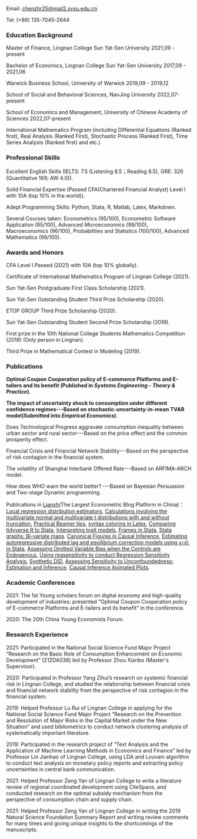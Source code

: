 Email: chenzhr25@mail2.sysu.edu.cn  

Tel: (+86) 135-7045-2644 

### Education Background
Master of Finance, Lingnan College Sun Yat-Sen University       2021,09 - present

Bachelor of Economics, Lingnan College Sun Yat-Sen University   2017,09 - 2021,06

Warwick Business School, University of Warwick                2019,09 - 2019,12

School of Social and Behavioral Sciences, NanJing University       2022,07-present

School of Economics and Management, University of Chinese Academy of Sciences   2022,07-present

International Mathematics Program (including Differential Equations (Ranked first), Real Analysis (Ranked First), Stochastic Process (Ranked First), Time Series Analysis (Ranked first) and etc.)

### Professional Skills

Excellent English Skills (IELTS: 7.5 (Listening 8.5；Reading 8.5), GRE: 326 (Quantitative 169; AW 4.0)).

Solid Financial Expertise (Passed CFA(Chartered Financial Analyst) Level I with 10A (top 10% in the world)).

Adept Programming Skills: Python, Stata, R, Matlab, Latex, Markdown.

Several Courses taken: Econometrics (95/100), Econometric Software Application (95/100), Advanced Microeconomics (99/100), Macroeconomics (96/100), Probabilities and Statistics (100/100), Advanced Mathematics (99/100).

### Awards and Honors

CFA Level I Passed (2021) with 10A (top 10% globally).

Certificate of International Mathematics Program of Lingnan College (2021).

Sun Yat-Sen Postgraduate First Class Scholarship (2021).

Sun Yat-Sen Outstanding Student Third Prize Scholarship (2020).

ETOP GROUP Third Prize Scholarship (2020).

Sun Yat-Sen Outstanding Student Second Prize Scholarship (2019).

First prize in the 10th National College Students Mathematics Competition (2018) (Only person in Lingnan).

Third Prize in Mathematical Contest in Modeling (2019).

### Publications

**Optimal Coupon Cooperation policy of E-commerce Platforms and E-tailers and its benefit (Published in *Systems Engineering - Theory & Practice*)**.

**The impact of uncertainty shock to consumption under different confidence regimes---Based on stochastic-uncertainty-in-mean TVAR model(Submitted into _Empirical Economics_)**.

Does Technological Progress aggravate consumption inequality between urban sector and rural sector---Based on the price effect and the common prosperity effect.

Financial Crisis and Financial Network Stability---Based on the perspective of risk contagion in the financial system.

The volatility of Shanghai Interbank Offered Rate---Based on ARFIMA-ARCH model.

How does WHO warn the world better? ---Based on Bayesian Persuasion and Two-stage Dynamic programming.

Publications in [Lianxh](https://lianxh.cn/index.html)(The Largest Econometric Blog Platform in China)：[Local regression distribution estimators](https://lianxh.cn/news/d7b4fb62945ae.html), [Calculations involving the multivariate normal and multivariate $t$ distributions with and without truncation](https://lianxh.cn/news/2975aca392bb6.html), [Practical Beamer tips](https://lianxh.cn/news/b6d483c408311.html), [syntax coloring in Latex](https://lianxh.cn/news/19b8efb4ffbc4.html), [Comparing tidyverse R to Stata](https://lianxh.cn/news/103922c7bec34.html), [Interpreting logit models](https://lianxh.cn/news/c6d6badebe2a7.html), [Frames in Stata](https://lianxh.cn/news/ea9890df3b47d.html), [Stata graphs: Bi-variate maps](https://lianxh.cn/news/523be8e005bca.html). [Canonical Figures in Causal Inference](https://lianxh.cn/news/0593e9487d93e.html), [Estimating autoregressive distributed lag and equilibrium correction models using `ardl` in Stata](https://lianxh.cn/news/a03895152def7.html), [Assessing Omitted Variable Bias when the Controls are Endogenous](https://lianxh.cn/news/212015484d17c.html), [Using regsensitivity to conduct Regression Sensitivity Analysis](https://lianxh.cn/news/b96bf11d5d81a.html), [Synthetic DID](https://lianxh.cn/news/6e5904b0743e8.html), [Assessing Sensitivity to Unconfoundedness: Estimation and Inference](https://lianxh.cn/news/a5930b14f07bb.html). [Causal Inference Animated Plots](https://lianxh.cn/news/aa3e050bc1398.html).

### Academic Conferences

2021: The 1st Young scholars forum on digital economy and high-quality development of industries: presented “Optimal Coupon Cooperation policy of E-commerce Platforms and E-tailers and its benefit” in the conference. 

2020: The 20th China Young Economists Forum.

### Research Experience

2021: Participated in the National Social Science Fund Major Project “Research on the Basic Role of Consumption Enhancement on Economic Development” (21ZDA036) led by Professor Zhou Xianbo (Master's Supervisor).

2020: Participated in Professor Yang Zihui’s research on systemic financial risk in Lingnan College, and studied the relationship between financial crisis and financial network stability from the perspective of risk contagion in the financial system.

2019: Helped Professor Lu Rui of Lingnan College in applying for the National Social Science Fund Major Project “Research on the Prevention and Resolution of Major Risks in the Capital Market under the New Situation” and used bibliometrics to conduct network clustering analysis of systematically important literature. 

2019: Participated in the research project of “Text Analysis and the Application of Machine Learning Methods in Economics and Finance” led by Professor Lin Jianhao of Lingnan College, using LDA and Louvain algorithm to conduct text analysis on monetary policy reports and extracting policy uncertainties in central bank communication.

2021: Helped Professor Zeng Yan of Lingnan College to write a literature review of regional coordinated development using CiteSpace, and conducted research on the optimal subsidy mechanism from the perspective of consumption chain and supply chain.

2021: Helped Professor Zeng Yan of Lingnan College in writing the 2019 Natural Science Foundation Summary Report and writing review comments for many times and giving unique insights to the shortcomings of the manuscripts.

